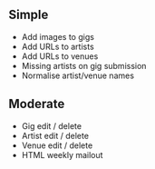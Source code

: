 Simple
------

* Add images to gigs
* Add URLs to artists
* Add URLs to venues
* Missing artists on gig submission
* Normalise artist/venue names

Moderate
--------

* Gig edit / delete
* Artist edit / delete
* Venue edit / delete
* HTML weekly mailout
